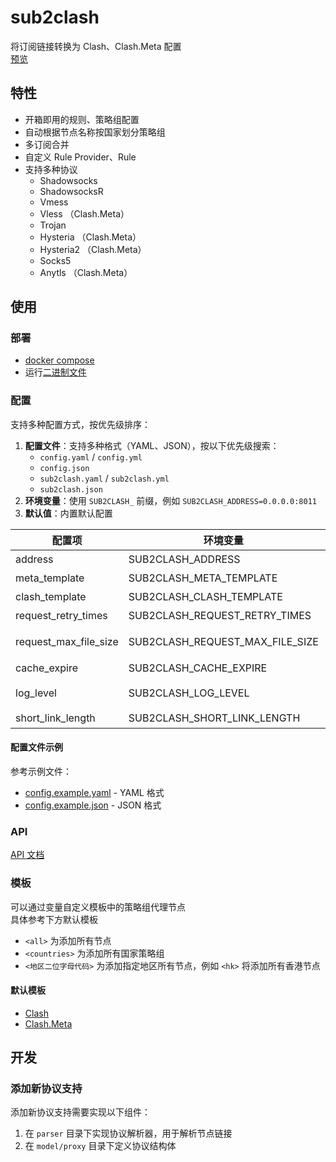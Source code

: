 # sub2clash

将订阅链接转换为 Clash、Clash.Meta 配置  
[预览](https://clash.nite07.com/)

## 特性

- 开箱即用的规则、策略组配置
- 自动根据节点名称按国家划分策略组
- 多订阅合并
- 自定义 Rule Provider、Rule
- 支持多种协议
  - Shadowsocks
  - ShadowsocksR
  - Vmess
  - Vless （Clash.Meta）
  - Trojan
  - Hysteria （Clash.Meta）
  - Hysteria2 （Clash.Meta）
  - Socks5
  - Anytls （Clash.Meta）

## 使用

### 部署

- [docker compose](./compose.yml)
- 运行[二进制文件](https://github.com/bestnite/sub2clash/releases/latest)

### 配置

支持多种配置方式，按优先级排序：

1. **配置文件**：支持多种格式（YAML、JSON），按以下优先级搜索：
   - `config.yaml` / `config.yml`
   - `config.json`
   - `sub2clash.yaml` / `sub2clash.yml`
   - `sub2clash.json`
2. **环境变量**：使用 `SUB2CLASH_` 前缀，例如 `SUB2CLASH_ADDRESS=0.0.0.0:8011`
3. **默认值**：内置默认配置

| 配置项                | 环境变量                        | 说明                                    | 默认值                                                                                               |
| --------------------- | ------------------------------- | --------------------------------------- | ---------------------------------------------------------------------------------------------------- |
| address               | SUB2CLASH_ADDRESS               | 服务监听地址                            | `0.0.0.0:8011`                                                                                       |
| meta_template         | SUB2CLASH_META_TEMPLATE         | 默认 meta 模板 URL                      | `https://raw.githubusercontent.com/bestnite/sub2clash/refs/heads/main/templates/template_meta.yaml`  |
| clash_template        | SUB2CLASH_CLASH_TEMPLATE        | 默认 clash 模板 URL                     | `https://raw.githubusercontent.com/bestnite/sub2clash/refs/heads/main/templates/template_clash.yaml` |
| request_retry_times   | SUB2CLASH_REQUEST_RETRY_TIMES   | 请求重试次数                            | `3`                                                                                                  |
| request_max_file_size | SUB2CLASH_REQUEST_MAX_FILE_SIZE | 请求文件最大大小（byte）                | `1048576`                                                                                            |
| cache_expire          | SUB2CLASH_CACHE_EXPIRE          | 订阅缓存时间（秒）                      | `300`                                                                                                |
| log_level             | SUB2CLASH_LOG_LEVEL             | 日志等级：`debug`,`info`,`warn`,`error` | `info`                                                                                               |
| short_link_length     | SUB2CLASH_SHORT_LINK_LENGTH     | 短链长度                                | `6`                                                                                                  |

#### 配置文件示例

参考示例文件：

- [config.example.yaml](./config.example.yaml) - YAML 格式
- [config.example.json](./config.example.json) - JSON 格式

### API

[API 文档](./API.md)

### 模板

可以通过变量自定义模板中的策略组代理节点  
具体参考下方默认模板

- `<all>` 为添加所有节点
- `<countries>` 为添加所有国家策略组
- `<地区二位字母代码>` 为添加指定地区所有节点，例如 `<hk>` 将添加所有香港节点

#### 默认模板

- [Clash](./templates/template_clash.yaml)
- [Clash.Meta](./templates/template_meta.yaml)

## 开发

### 添加新协议支持

添加新协议支持需要实现以下组件：

1. 在 `parser` 目录下实现协议解析器，用于解析节点链接
2. 在 `model/proxy` 目录下定义协议结构体

